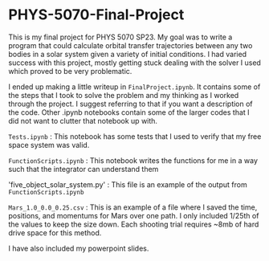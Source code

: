 # PHYS-5070-Final-Project

This is my final project for PHYS 5070 SP23. My goal was to write a program that could calculate orbital transfer trajectories between any two bodies in a solar system given a variety of initial conditions. I had varied success with this project, mostly getting stuck dealing with the solver I used which proved to be very problematic.

I ended up making a little writeup in `FinalProject.ipynb`. It contains some of the steps that I took to solve the problem and my thinking as I worked through the project. I suggest referring to that if you want a description of the code. Other .ipynb notebooks contain some of the larger codes that I did not want to clutter that notebook up with.

`Tests.ipynb` : This notebook has some tests that I used to verify that my free space system was valid.

`FunctionScripts.ipynb` : This notebook writes the functions for me in a way such that the integrator can understand them

'five_object_solar_system.py' : This file is an example of the output from `FunctionScripts.ipynb`

`Mars_1.0_0.0_0.25.csv` : This is an example of a file where I saved the time, positions, and momentums for Mars over one path. I only included 1/25th of the values to keep the size down. Each shooting trial requires ~8mb of hard drive space for this method. 

I have also included my powerpoint slides.
